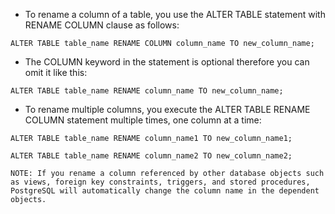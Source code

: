 - To rename a column of a table, you use the ALTER TABLE statement with RENAME COLUMN clause as follows:

```
ALTER TABLE table_name RENAME COLUMN column_name TO new_column_name;
```

- The COLUMN keyword in the statement is optional therefore you can omit it like this:

```
ALTER TABLE table_name RENAME column_name TO new_column_name;
```

- To rename multiple columns, you execute the ALTER TABLE RENAME COLUMN statement multiple times, one column at a time:

```
ALTER TABLE table_name RENAME column_name1 TO new_column_name1;

ALTER TABLE table_name RENAME column_name2 TO new_column_name2;

```

```
NOTE: If you rename a column referenced by other database objects such as views, foreign key constraints, triggers, and stored procedures, PostgreSQL will automatically change the column name in the dependent objects.
```